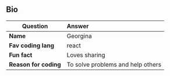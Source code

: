 ## Bio

| Question             | Answer       |
| ---------------------|:-------------|
| **Name**             | Georgina     |
| **Fav coding lang**  | react        |
| **Fun fact**         | Loves sharing| knowledge.                       |
| **Reason for coding**| To solve problems and help others|